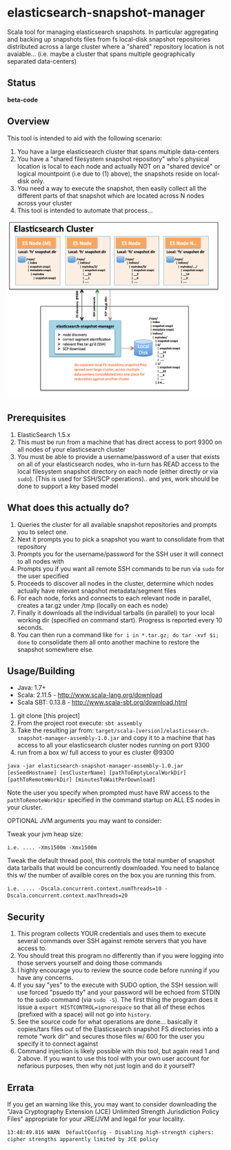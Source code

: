 # elasticsearch-snapshot-manager
Scala tool for managing elasticsearch snapshots. In particular aggregating and backing up snapshots files from fs local-disk snapshot repositories distributed across a large cluster where a "shared" repository location is not avaiable... (i.e. maybe a cluster that spans multiple geographically separated data-centers)

## Status

**beta-code**

## Overview

This tool is intended to aid with the following scenario:

1. You have a large elasticsearch cluster that spans multiple data-centers
2. You have a "shared filesystem snapshot repository" who's physical location is local to each node and actually NOT on a "shared device" or logical mountpoint (i.e due to (1) above), the snapshots reside on local-disk only.
3. You need a way to execute the snapshot, then easily collect all the different parts of that snapshot which are located across N nodes across your cluster
4. This tool is intended to automate that process...

![Alt text](/diagram1.png "Diagram1")

## Prerequisites

1. ElasticSearch 1.5.x
2. This must be run from a machine that has direct access to port 9300 on all nodes of your elasticsearch cluster
3. You must be able to provide a username/password of a user that exists on all of your elasticsearch nodes, who in-turn has READ access to the local filesystem snapshot directory on each node (either directly or via `sudo`). (This is used for SSH/SCP operations).. and yes, work should be done to support a key based model

## What does this actually do?

1. Queries the cluster for all available snapshot repositories and prompts you to select one.
2. Next it prompts you to pick a snapshot you want to consolidate from that repository
3. Prompts you for the username/password for the SSH user it will connect to all nodes with
4. Prompts you if you want all remote SSH commands to be run via `sudo` for the user specified
5. Proceeds to discover all nodes in the cluster, determine which nodes actually have relevant snapshot metadata/segment files
6. For each node, forks and connects to each relevant node in parallel, creates a tar.gz under /tmp (locally on each es node)
7. Finally it downloads all the individual tarballs (in parallel) to your local working dir (specified on command start). Progress is reported every 10 seconds.
8. You can then run a command like `for i in *.tar.gz; do tar -xvf $i; done` to consolidate them all onto another machine to restore the snapshot somewhere else.

## Usage/Building

* Java: 1.7+
* Scala: 2.11.5 - http://www.scala-lang.org/download
* Scala SBT: 0.13.8 - http://www.scala-sbt.org/download.html

1. git clone [this project]
2. From the project root execute: `sbt assembly`
3. Take the resulting jar from:   `target/scala-[version]/elasticsearch-snapshot-manager-assembly-1.0.jar` and copy it to a machine that has access to all your elasticsearch cluster nodes running on port 9300
4. run from a box w/ full access to your es cluster @9300
```
java -jar elasticsearch-snapshot-manager-assembly-1.0.jar [esSeedHostname] [esClusterName] [pathToEmptyLocalWorkDir] [pathToRemoteWorkDir] [minutesToWaitPerDownload]
```

Note the user you specify when prompted must have RW access to the `pathToRemoteWorkDir` specified in the command startup on ALL ES nodes in your cluster.

OPTIONAL JVM arguments you may want to consider:

Tweak your jvm heap size:
```
i.e. .... -Xms1500m -Xmx1500m
```

Tweak the default thread pool, this controls the total number of snapshot data tarballs
that would be concurrently downloaded. You need to balance this w/ the number of availble
cores on the box you are running this from.
```
i.e. .... -Dscala.concurrent.context.numThreads=10 -Dscala.concurrent.context.maxThreads=20
```
## Security

1. This program collects YOUR credentials and uses them to execute several commands over SSH against remote servers that you have access to.
2. You should treat this program no differently than if you were logging into those servers yourself and doing those commands
3. I highly encourage you to review the source code before running if you have any concerns.
4. If you say "yes" to the execute with SUDO option, the SSH session will use forced "psuedo tty" and your password will be echoed from STDIN to the sudo command (via `sudo -S`). The first thing the program does it issue a `export HISTCONTROL=ignorespace` so that all of these echos (prefixed with a space) will not go into `history`.
5. See the source code for what operations are done... basically it copies/tars files out of the Elasticsearch snapshot FS directories into a remote "work dir" and secures those files w/ 600 for the user you specify it to connect against
6. Command injection is likely possible with this tool, but again read 1 and 2 above. If you want to use this tool with your own user account for nefarious purposes, then why not just login and do it yourself?

## Errata

If you get an warning like this, you may want to consider downloading the "Java Cryptography Extension (JCE) Unlimited Strength Jurisdiction Policy Files" appropriate for your JRE/JVM and legal for your locality.

```
13:48:49.816 WARN  DefaultConfig - Disabling high-strength ciphers: cipher strengths apparently limited by JCE policy
```
